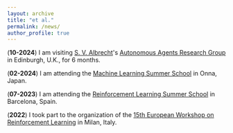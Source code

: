 ```yaml
---
layout: archive
title: "et al."
permalink: /news/
author_profile: true
---
```


(**10-2024**) I am visiting [S. V. Albrecht](https://scholar.google.co.uk/citations?user=ceSFqCcAAAAJ&hl=en)'s [Autonomous Agents Research Group](https://agents.inf.ed.ac.uk) in Edinburgh, U.K., for 6 months.

(**02-2024**) I am attending the [Machine Learning Summer School](https://groups.oist.jp/mlss) in Onna, Japan.

(**07-2023**) I am attending the [Reinforcement Learning Summer School](https://rlsummerschool.com/) in Barcelona, Spain.

(**2022**) I took part to the organization of the [15th European Workshop on Reinforcement Learning](https://ewrl.wordpress.com/past-ewrl/ewrl15-2022/) in Milan, Italy.
